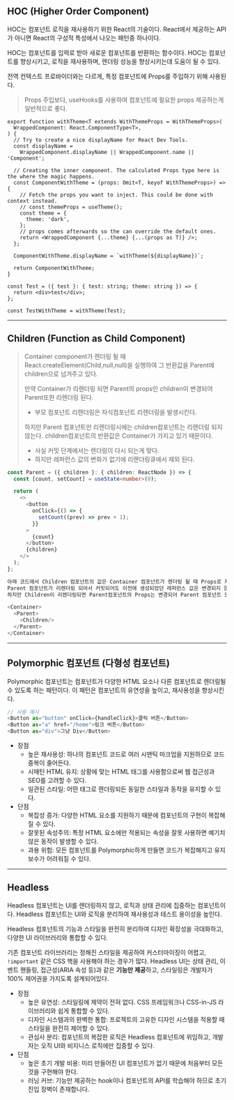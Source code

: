 ## HOC (Higher Order Component)

HOC는 컴포넌트 로직을 재사용하기 위한 React의 기술이다.
React에서 제공하는 API가 아니면 React의 구성적 특성에서 나오는 패턴중 하나이다.

HOC는 컴포넌트를 입력로 받아 새로운 컴포넌트를 반환하는 함수이다.
HOC는 컴포넌트를 향상시키고, 로직을 재사용하며, 렌더링 성능을 향상시키는데 도움이 될 수 있다.

전역 컨텍스트 프로바이더와는 다르게, 특정 컴포넌트에 Props를 주입하기 위해 사용된다.

> Props 주입보다, useHooks를 사용하여 컴포넌트에 필요한 props 제공하는게 일반적으로 좋다.
> 

```tsx
export function withTheme<T extends WithThemeProps = WithThemeProps>(
  WrappedComponent: React.ComponentType<T>,
) {
  // Try to create a nice displayName for React Dev Tools.
  const displayName =
    WrappedComponent.displayName || WrappedComponent.name || 'Component';

  // Creating the inner component. The calculated Props type here is the where the magic happens.
  const ComponentWithTheme = (props: Omit<T, keyof WithThemeProps>) => {
    // Fetch the props you want to inject. This could be done with context instead.
    // const themeProps = useTheme();
    const theme = {
      theme: 'dark',
    };
    // props comes afterwards so the can override the default ones.
    return <WrappedComponent {...theme} {...(props as T)} />;
  };

  ComponentWithTheme.displayName = `withTheme(${displayName})`;

  return ComponentWithTheme;
}

const Test = ({ test }: { test: string; theme: string }) => {
  return <div>test</div>;
};

const TestWithTheme = withTheme(Test);

```

___

## Children (Function as Child Component)

> Container component가 렌더링 될 때 React.createElement(Child,null,null)을 실행하여 그 반환값을 Parent에 children으로 넘겨주고 있다.
>
> 만약 Container가 리렌더링 되면 Parent의 props인 children이 변경되어  Parent또한 리렌더링 된다.
>
> - 부모 컴포넌트 리렌더링은 자식컴포넌트 리렌더링을 발생시킨다.
>
> 하지만 Parent 컴포넌트만 리렌더링시에는 children컴포넌트는 리렌더링 되지 않는다.
> children컴포넌트의 반환값은 Container가 가지고 있기 때문이다.
>
> - 사실 커밋 단계에서는 렌더링이 다시 되는게 맞다.
> - 하지만 레퍼런스 값의 변화가 없기에 리랜더링큐에서 제외 된다.


```ts
const Parent = ({ children }: { children: ReactNode }) => {
  const [count, setCount] = useState<number>(0);

  return (
    <>
      <button
        onClick={() => {
          setCount((prev) => prev + 1);
        }}
      >
        {count}
      </button>
      {children}
    </>
  );
};

아래 코드에서 Children 컴포넌트의 값은 Container 컴포넌트가 렌더링 될 때 Props로 저장된다.
Parent 컴포넌트가 리렌더링 되어서 커밋되어도 이전에 생성되었던 레퍼런스 값은 변경되지 않기에 리랜더링 되지 않는다.
하지만 Children이 리렌더링되면 Parent컴포넌트의 Props는 변경되어 Parent 컴포넌트 또한 리랜더링 된다.

<Container>
  <Parent>
  	<Children/>
  </Parent>
</Container>
```

___

##  Polymorphic 컴포넌트 (다형성 컴포넌트)

Polymorphic 컴포넌트는 컴포넌트가 다양한 HTML 요소나 다른 컴포넌트로 렌더링될 수 있도록 하는 패턴이다. 이 패턴은 컴포넌트의 유연성을 높이고, 재사용성을 향상시킨다. 

``` ts
// 사용 예시
<Button as="button" onClick={handleClick}>클릭 버튼</Button>
<Button as="a" href="/home">링크 버튼</Button>
<Button as="div">그냥 Div</Button>
```

- 장점
	- 높은 재사용성: 하나의 컴포넌트 코드로 여러 시맨틱 마크업을 지원하므로 코드 중복이 줄어든다.
	- 시매틴 HTML 유지: 상황에 맞는 HTML 태그를 사용함으로써 웹 접근성과 SEO를 고려할 수 있다.
	- 일관된 스타일: 어떤 태그로 렌더링되든 동일한 스타일과 동작을 유지할 수 있다.
- 단점
	- 복잡성 증가: 다양한 HTML 요소를 지원하기 때문에 컴포넌트의 구현이 복잡해질 수 있다.
	- 잘못된 속성주의: 특정 HTML 요소에만 적용되는 속성을 잘못 사용하면 예기치 않은 동작이 발생할 수 있다.
	- 과용 위험: 모든 컴포넌트를 Polymorphic하게 만들면 코드가 복잡해지고 유지보수가 어려워질 수 있다.

---
## Headless

Headless 컴포넌트는 UI를 렌더링하지 않고, 로직과 상태 관리에 집중하는 컴포넌트이다. Headless 컴포넌트는 UI와 로직을 분리하여 재사용성과 테스트 용이성을 높인다.

Headless 컴포넌트의 기능과 스타일을 완전히 분리하여 디자인 확장성을 극대화하고, 다양한 UI 라이브러리와 통합할 수 있다.

기존 컴포넌트 라이브러리는 정해진 스타일을 제공하여 커스터마이징이 어렵고, `!important` 같은 CSS 핵을 사용해야 하는 경우가 많다. Headless UI는 상태 관리, 이벤트 핸들링, 접근성(ARIA 속성 등)과 같은 **기능만 제공**하고, 스타일링은 개발자가 100% 제어권을 가지도록 설계되어있다.

- 장점
	- 높은 유연성: 스타일링에 제약이 전혀 없다. CSS 프레임워크나 CSS-in-JS 라이브러리와 쉽게 통합할 수 있다.
	- 디자인 시스템과의 완벽한 통합: 프로젝트의 고유한 디자인 시스템을 적용할 때 스타일을 완전히 제어할 수 있다.
	- 관심사 분리: 컴포넌트의 복잡한 로직은 Headless 컴포넌트에 위임하고, 개발자는 오직 UI와 비지니스 로직에만 집중할 수 있다.
- 단점
	- 높은 초기 개발 비용: 미리 만들어진 UI 컴포넌트가 없기 때문에 처음부터 모든 것을 구현해야 한다.
	- 러닝 커브: 기능만 제공하는 hook이나 컴포넌트의 API를 학습해야 하므로 초기 진입 장벽이 존재합니다.

